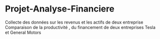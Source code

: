 # Projet-Analyse-Financiere
Collecte des données sur les revenus et les actifs de deux entreprise Comparaison de la productivité , du financement de deux entreprises Tesla et  General Motors
